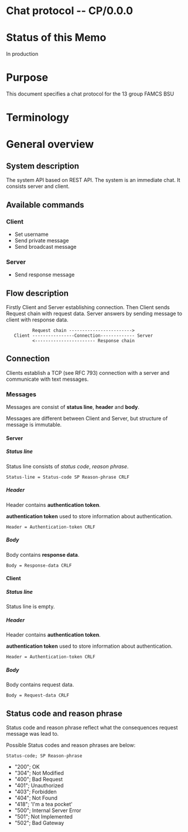 # Chat protocol -- CP/0.0.0

# Status of this Memo
In production

# Purpose
This document specifies a chat protocol for the 13 group FAMCS BSU

# Terminology


# General overview
## System description
The system API based on REST API.
The system is an immediate chat. It consists server and client.

## Available commands 
### Client
- Set username
- Send private message
- Send broadcast message

### Server
- Send response message

## Flow description
Firstly Client and Server establishing connection. Then Client sends Request chain with request data.
Server answers by sending message to client with response data.

              Request chain ------------------------>
       Client ----------------Connection------------- Server
              <----------------------- Response chain


## Connection
Clients establish a TCP (see RFC 793) connection with a server and communicate with text messages.

### Messages
Messages are consist of **status line**, **header** and **body**. 

Messages are different between Client and Server, but structure of message is immutable.

#### Server
##### Status line
Status line consists of *status code*, *reason phrase*.

`Status-line = Status-code SP Reason-phrase CRLF`

##### Header
Header contains **authentication token**.

**authentication token** used to store information about authentication.

`Header = Authentication-token CRLF`

##### Body
Body contains **response data**. 

`Body = Response-data CRLF`

#### Client
##### Status line
Status line is empty.

##### Header
Header contains **authentication token**. 

**authentication token** used to store information about authentication.

`Header = Authentication-token CRLF`

##### Body
Body contains request data. 

`Body = Request-data CRLF`

## Status code and reason phrase
Status code and reason phrase reflect what the consequences request message was lead to.

Possible Status codes and reason phrases are below:

`Status-code; SP Reason-phrase`

- "200"; OK
- "304"; Not Modified
- "400"; Bad Request
- "401"; Unauthorized
- "403"; Forbidden
- "404"; Not Found
- "418"; 'I'm a tea pocket'
- "500"; Internal Server Error
- "501"; Not Implemented
- "502"; Bad Gateway